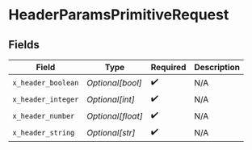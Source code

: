 # HeaderParamsPrimitiveRequest


## Fields

| Field              | Type               | Required           | Description        |
| ------------------ | ------------------ | ------------------ | ------------------ |
| `x_header_boolean` | *Optional[bool]*   | :heavy_check_mark: | N/A                |
| `x_header_integer` | *Optional[int]*    | :heavy_check_mark: | N/A                |
| `x_header_number`  | *Optional[float]*  | :heavy_check_mark: | N/A                |
| `x_header_string`  | *Optional[str]*    | :heavy_check_mark: | N/A                |